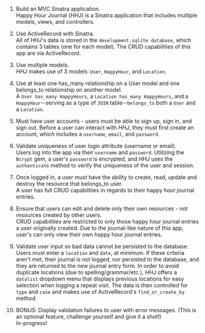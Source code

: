1. Build an MVC Sinatra application.  
Happy Hour Journal (_HHJ_) is a Sinatra application that includes multiple models, views, and controllers.

2. Use ActiveRecord with Sinatra.  
All of _HHJ_'s data is stored in the `development.sqlite database`, which contains 3 tables (one for each model). The CRUD capabilities of this app are via ActiveRecord.

3. Use multiple models.  
_HHJ_ makes use of 3 models: `User`, `HappyHour`, and `Location`.

4. Use at least one has_many relationship on a User model and one belongs_to relationship on another model.  
A `User has_many HappyHours`, a `Location has_many HappyHours`, and a `HappyHour`--serving as a type of `JOIN` table--`belongs_to` both a `User` and a `Location`.

5. Must have user accounts - users must be able to sign up, sign in, and sign out.
Before a user can interact with _HHJ_, they must first create an account, which includes a `username`, `email`, and `password`.

6. Validate uniqueness of user login attribute (username or email).  
Users log into the app via their `username` and `password`. Utilizing the `Bcrypt` gem, a user's `password` is encrypted, and _HHJ_ uses the `authenticate` method to verify the uniqueness of the user and session.

7. Once logged in, a user must have the ability to create, read, update and destroy the resource that belongs_to user.  
A user has full CRUD capabilities in regards to their happy hour journal entries.

8. Ensure that users can edit and delete only their own resources - not resources created by other users.  
CRUD capabilities are restricted to only those happy hour journal entries a user originally created. Due to the journal-like nature of this app, user's can only view their own happy hour journal entries.

9. Validate user input so bad data cannot be persisted to the database.  
Users must enter a `location` and `date`, at minimum. If these criteria aren't met, their journal is not logged, nor persisted to the database, and they are returned to the new journal entry form. In order to avoid duplicate locations (due to spelling/grammar/etc.), _HHJ_ offers a `datalist` dropdown menu that displays previous locations for easy selection when logging a repeat visit. The data is then controlled for `type` and `case` and makes use of ActiveRecord's `find_or_create_by` method.

10. BONUS: Display validation failures to user with error messages. (This is an optional feature, challenge yourself and give it a shot!)  
In-progress!

